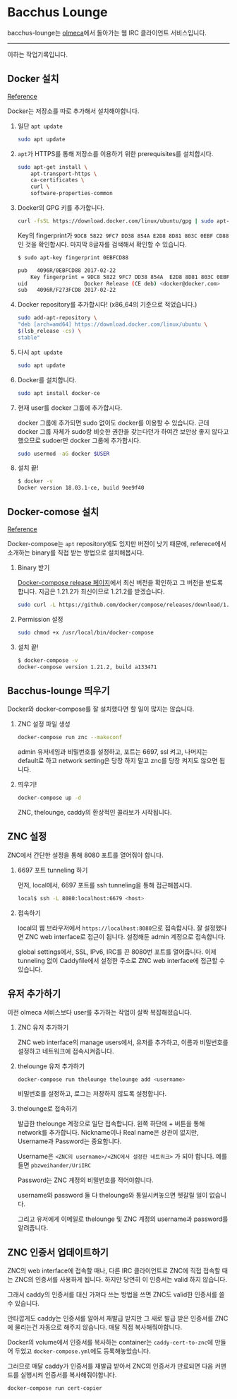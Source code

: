 # Bacchus Lounge

bacchus-lounge는 [olmeca](olmeca.snucse.org)에서 돌아가는 웹 IRC 클라이언트 서비스입니다.

------

이하는 작업기록입니다.

## Docker 설치

[Reference](https://docs.docker.com/install/linux/docker-ce/ubuntu/)

Docker는 저장소를 따로 추가해서 설치해야합니다.

1. 일단 `apt update`

    ```bash
    sudo apt update
    ```

1. `apt`가 HTTPS를 통해 저장소를 이용하기 위한 prerequisites를 설치합시다.

    ```bash
    sudo apt-get install \
        apt-transport-https \
        ca-certificates \
        curl \
        software-properties-common
    ```

1. Docker의 GPG 키를 추가합니다.

    ```bash
    curl -fsSL https://download.docker.com/linux/ubuntu/gpg | sudo apt-key add -
    ```

    Key의 fingerprint가 `9DC8 5822 9FC7 DD38 854A E2D8 8D81 803C 0EBF CD88`인 것을 확인합시다.
    마지막 8글자를 검색해서 확인할 수 있습니다.

    ```bash
    $ sudo apt-key fingerprint 0EBFCD88

    pub   4096R/0EBFCD88 2017-02-22
        Key fingerprint = 9DC8 5822 9FC7 DD38 854A  E2D8 8D81 803C 0EBF CD88
    uid                  Docker Release (CE deb) <docker@docker.com>
    sub   4096R/F273FCD8 2017-02-22
    ```

1. Docker repository를 추가합시다! (x86_64의 기준으로 적었습니다.)

    ```bash
    sudo add-apt-repository \
    "deb [arch=amd64] https://download.docker.com/linux/ubuntu \
    $(lsb_release -cs) \
    stable"
    ```

1. 다시 `apt update`

    ```bash
    sudo apt update
    ```

1. Docker를 설치합니다.

    ```bash
    sudo apt install docker-ce
    ```

1. 현재 user를 docker 그룹에 추가합시다.

    docker 그룹에 추가되면 sudo 없이도 docker를 이용할 수 있습니다. 근데 docker 그룹 자체가 sudo랑 비슷한 권한을 갖는다던가 하여간 보안상 좋지 않다고 했으므로 sudoer만 docker 그룹에 추가합시다.

    ```bash
    sudo usermod -aG docker $USER
    ```

1. 설치 끝!

    ```bash
    $ docker -v
    Docker version 18.03.1-ce, build 9ee9f40
    ```

## Docker-comose 설치

[Reference](https://docs.docker.com/compose/install/)

Docker-compose는 `apt` repository에도 있지만 버전이 낮기 때문에, referece에서 소개하는 binary를 직접 받는 방법으로 설치해봅시다.

1. Binary 받기

    [Docker-compose release 페이지](https://github.com/docker/compose/releases)에서 최신 버전을 확인하고 그 버전을 받도록 합니다. 지금은 1.21.2가 최신이므로 1.21.2를 받겠습니다.

    ```bash
    sudo curl -L https://github.com/docker/compose/releases/download/1.21.2/docker-compose-$(uname -s)-$(uname -m) -o /usr/local/bin/docker-compose
    ```

1. Permission 설정

    ```bash
    sudo chmod +x /usr/local/bin/docker-compose
    ```

1. 설치 끝!

    ```bash
    $ docker-compose -v
    docker-compose version 1.21.2, build a133471
    ```

## Bacchus-lounge 띄우기

Docker와 docker-compose를 잘 설치했다면 할 일이 많지는 않습니다.

1. ZNC 설정 파일 생성

    ```bash
    docker-compose run znc --makeconf
    ```

    admin 유저네임과 비밀번호를 설정하고, 포트는 6697, ssl 켜고, 나머지는 default로 하고 network setting은 당장 하지 말고 znc를 당장 켜지도 않으면 됩니다.

1. 띄우기!

    ```bash
    docker-compose up -d
    ```

    ZNC, thelounge, caddy의 환상적인 콜라보가 시작됩니다.

## ZNC 설정

ZNC에서 간단한 설정을 통해 8080 포트를 열어줘야 합니다.

1. 6697 포트 tunneling 하기

    먼저, local에서, 6697 포트를 ssh tunneling을 통해 접근해봅시다.

    ```bash
    local$ ssh -L 8080:localhost:6679 <host>
    ```

1. 접속하기

    local의 웹 브라우저에서 `https://localhost:8080`으로 접속합시다.
    잘 설정했다면 ZNC web interface로 접근이 됩니다. 설정해둔 admin 계정으로 접속합니다.

    global settings에서, SSL, IPv6, IRC를 끈 8080번 포트를 열어줍니다. 이제 tunneling 없이 Caddyfile에서 설정한 주소로 ZNC web interface에 접근할 수 있습니다.

## 유저 추가하기

이전 olmeca 서비스보다 user를 추가하는 작업이 살짝 복잡해졌습니다.

1. ZNC 유저 추가하기

    ZNC web interface의 manage users에서, 유저를 추가하고, 이름과 비밀번호를 설정하고 네트워크에 접속시켜줍니다.

1. thelounge 유저 추가하기

    ```bash
    docker-compose run thelounge thelounge add <username>
    ```

    비밀번호를 설정하고, 로그는 저장하지 않도록 설정합니다.

1. thelounge로 접속하기

    발급한 thelounge 계정으로 일단 접속합니다. 왼쪽 하단에 + 버튼을 통해 network를 추가합니다.
    Nickname이나 Real name은 상관이 없지만, Username과 Password는 중요합니다.

    Username은 `<ZNC의 username>/<ZNC에서 설정한 네트워크>` 가 되야 합니다.
    예를 들면 `pbzweihander/UriIRC`

    Password는 ZNC 계정의 비밀번호를 적어야합니다.

    username와 password 둘 다 thelounge와 통일시켜놓으면 헷갈릴 일이 없습니다.

    그리고 유저에게 이메일로 thelounge 및 ZNC 계정의 username과 password를 알려줍니다.

## ZNC 인증서 업데이트하기

ZNC의 web interface에 접속할 때나, 다른 IRC 클라이언트로 ZNC에 직접 접속할 때는 ZNC의 인증서를 사용하게 됩니다.
하지만 당연히 이 인증서는 valid 하지 않습니다.

그래서 caddy의 인증서를 대신 가져다 쓰는 방법을 쓰면 ZNC도 valid한 인증서를 쓸 수 있습니다.

안타깝게도 caddy는 인증서를 알아서 재발급 받지만 그 새로 발급 받은 인증서를 ZNC에 물리는건 자동으로 해주지 않습니다.
매달 직접 복사해줘야합니다.

Docker의 volume에서 인증서를 복사하는 container는 `caddy-cert-to-znc`에 만들어 두었고 `docker-compose.yml`에도 등록해놓았습니다.

그러므로 매달 caddy가 인증서를 재발급 받아서 ZNC의 인증서가 만료되면 다음 커맨드를 실행시켜 인증서를 복사해줘야합니다.

```bash
docker-compose run cert-copier
```
